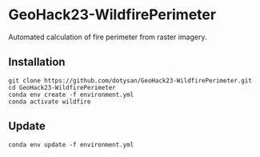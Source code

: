 # GeoHack23-WildfirePerimeter
Automated calculation of fire perimeter from raster imagery.

## Installation

```
git clone https://github.com/dotysan/GeoHack23-WildfirePerimeter.git
cd GeoHack23-WildfirePerimeter
conda env create -f environment.yml
conda activate wildfire
```

## Update

```
conda env update -f environment.yml
```
